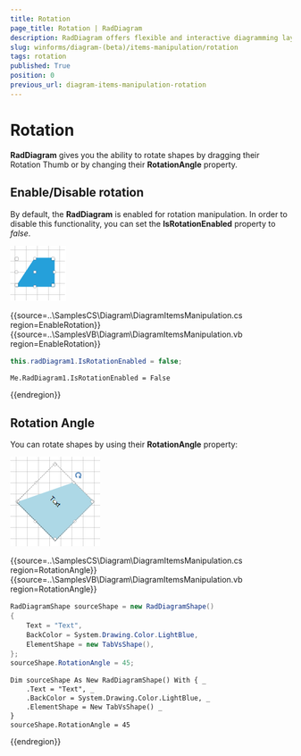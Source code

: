 ```yaml
---
title: Rotation
page_title: Rotation | RadDiagram
description: RadDiagram offers flexible and interactive diagramming layouts for your rich data-visualization applications.
slug: winforms/diagram-(beta)/items-manipulation/rotation
tags: rotation
published: True
position: 0
previous_url: diagram-items-manipulation-rotation
---
```


# Rotation

__RadDiagram__ gives you the ability to rotate shapes by dragging their Rotation Thumb or by changing their __RotationAngle__ property.

## Enable/Disable rotation

By default, the __RadDiagram__ is enabled for rotation manipulation. In order to disable this functionality, you can set the __IsRotationEnabled__ property to *false*.

![diagram-items-manipulation-rotation 001](images/diagram-items-manipulation-rotation001.png) 

{{source=..\SamplesCS\Diagram\DiagramItemsManipulation.cs region=EnableRotation}} 
{{source=..\SamplesVB\Diagram\DiagramItemsManipulation.vb region=EnableRotation}} 

````C#
this.radDiagram1.IsRotationEnabled = false;

````
````VB.NET
Me.RadDiagram1.IsRotationEnabled = False

````

{{endregion}} 

 
## Rotation Angle

You can rotate shapes by using their __RotationAngle__ property: 

![diagram-items-manipulation-rotation 002](images/diagram-items-manipulation-rotation002.png) 

{{source=..\SamplesCS\Diagram\DiagramItemsManipulation.cs region=RotationAngle}} 
{{source=..\SamplesVB\Diagram\DiagramItemsManipulation.vb region=RotationAngle}} 

````C#
RadDiagramShape sourceShape = new RadDiagramShape()
{
    Text = "Text",
    BackColor = System.Drawing.Color.LightBlue,
    ElementShape = new TabVsShape(),
};
sourceShape.RotationAngle = 45;

````
````VB.NET
Dim sourceShape As New RadDiagramShape() With { _
    .Text = "Text", _
    .BackColor = System.Drawing.Color.LightBlue, _
    .ElementShape = New TabVsShape() _
}
sourceShape.RotationAngle = 45

````

{{endregion}} 



